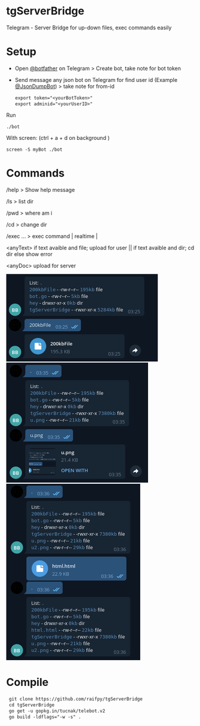 # tgServerBridge
Telegram - Server Bridge for up-down files, exec commands easily

# Setup
* Open <a href="https://t.me/botfather" target="_blank">@botfather</a> on Telegram > Create bot, take note for bot token

* Send message any json bot on Telegram for find user id (Example <a href="https://t.me/JsonDumpBot" target="_blank">@JsonDumpBot</a>) > take note for from-id

      export token="<yourBotToken>"
      export adminid="<yourUserID>"
   
   
Run
   
    ./bot
 
With screen: (ctrl + a + d on background )

    screen -S myBot ./bot
    
    
# Commands

/help > Show help message

/ls > list dir

/pwd > where am i

/cd > change dir

/exec <command> ... > exec command | realtime |

\<anyText\> if text avaible and file; upload for user || if text avaible and dir; cd dir else show error

\<anyDoc\> upload for server
  

<img src="https://github.com/raifpy/tgServerBridge/blob/main/resource/u.png">
<img src="https://github.com/raifpy/tgServerBridge/blob/main/resource/u2.png">
<img src="https://github.com/raifpy/tgServerBridge/blob/main/resource/u3.png">

# Compile 

     git clone https://github.com/raifpy/tgServerBridge
     cd tgServerBridge
     go get -u gopkg.in/tucnak/telebot.v2
     go build -ldflags="-w -s" .
     
    

